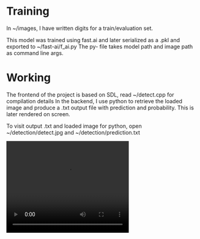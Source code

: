 # Training
In ~/images, I have written digits for a train/evaluation set.

This model was trained using fast.ai and later serialized as a .pkl and exported to ~/fast-ai/f_ai.py
The py- file takes model path and image path as command line args.

# Working
The frontend of the project is based on SDL, read ~/detect.cpp for compilation details
In the backend, I use python to retrieve the loaded image and produce a .txt output file with prediction and probability. 
This is later rendered on screen.

To visit output .txt and loaded image for python, open ~/detection/detect.jpg and ~/detection/prediction.txt

<video width="320" height="240" controls>
  <source src="https://github.com/intruder-404/Detect-Numbers/working/Recording 2024-06-29 160658.mp4" type="video/mp4">
  Your browser does not support the video tag.
</video>
